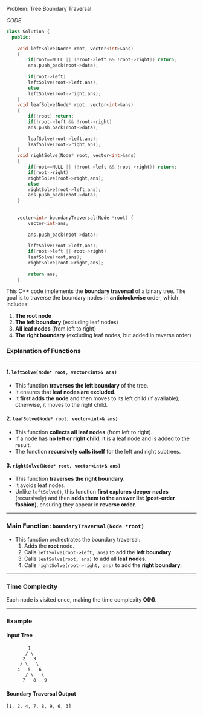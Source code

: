 Problem: Tree Boundary Traversal


*CODE*

```C++
class Solution {
  public:
    
    void leftSolve(Node* root, vector<int>&ans)
    {
        if(root==NULL || (!root->left && !root->right)) return;
        ans.push_back(root->data);
        
        if(root->left)
        leftSolve(root->left,ans);
        else
        leftSolve(root->right,ans);
    }
    void leafSolve(Node* root, vector<int>&ans)
    {
        if(!root) return;
        if(!root->left && !root->right) 
        ans.push_back(root->data);
        
        leafSolve(root->left,ans);
        leafSolve(root->right,ans);
    }
    void rightSolve(Node* root, vector<int>&ans)
    {
        if(root==NULL || (!root->left && !root->right)) return;
        if(root->right)
        rightSolve(root->right,ans);
        else
        rightSolve(root->left,ans);
        ans.push_back(root->data);
    }
    
    
    vector<int> boundaryTraversal(Node *root) {
        vector<int>ans;
        
        ans.push_back(root->data);
        
        leftSolve(root->left,ans);
        if(root->left || root->right)
        leafSolve(root,ans);
        rightSolve(root->right,ans);
        
        return ans;
    }
```


This C++ code implements the **boundary traversal** of a binary tree. The goal is to traverse the boundary nodes in **anticlockwise** order, which includes:

1. **The root node**
2. **The left boundary** (excluding leaf nodes)
3. **All leaf nodes** (from left to right)
4. **The right boundary** (excluding leaf nodes, but added in reverse order)

### **Explanation of Functions**
---
#### **1. `leftSolve(Node* root, vector<int>& ans)`**
- This function **traverses the left boundary** of the tree.
- It ensures that **leaf nodes are excluded**.
- It **first adds the node** and then moves to its left child (if available); otherwise, it moves to the right child.

#### **2. `leafSolve(Node* root, vector<int>& ans)`**
- This function **collects all leaf nodes** (from left to right).
- If a node has **no left or right child**, it is a leaf node and is added to the result.
- The function **recursively calls itself** for the left and right subtrees.

#### **3. `rightSolve(Node* root, vector<int>& ans)`**
- This function **traverses the right boundary**.
- It avoids leaf nodes.
- Unlike `leftSolve()`, this function **first explores deeper nodes** (recursively) and then **adds them to the answer list (post-order fashion)**, ensuring they appear in **reverse order**.

---
### **Main Function: `boundaryTraversal(Node *root)`**
- This function orchestrates the boundary traversal:
  1. Adds the **root** node.
  2. Calls `leftSolve(root->left, ans)` to add the **left boundary**.
  3. Calls `leafSolve(root, ans)` to add all **leaf nodes**.
  4. Calls `rightSolve(root->right, ans)` to add the **right boundary**.

---
### **Time Complexity**
Each node is visited once, making the time complexity **O(N)**.

---
### **Example**
#### **Input Tree**
```
        1
       / \
      2   3
     / \   \
    4   5   6
       / \   \
      7   8   9
```
#### **Boundary Traversal Output**
```
[1, 2, 4, 7, 8, 9, 6, 3]
```


